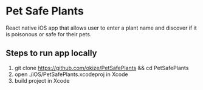 # Pet Safe Plants

React native iOS app that allows user to enter a plant name and discover if it is poisonous or safe for their pets.

## Steps to run app locally

1. git clone https://github.com/okize/PetSafePlants && cd PetSafePlants
2. open ./iOS/PetSafePlants.xcodeproj in Xcode
3. build project in Xcode
